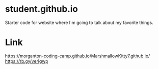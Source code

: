 # student.github.io
Starter code for website where I'm going to talk about my favorite things.

# Link
https://morganton-coding-camp.github.io/MarshmallowKitty7.github.io/
https://rb.gy/ve4gwp
